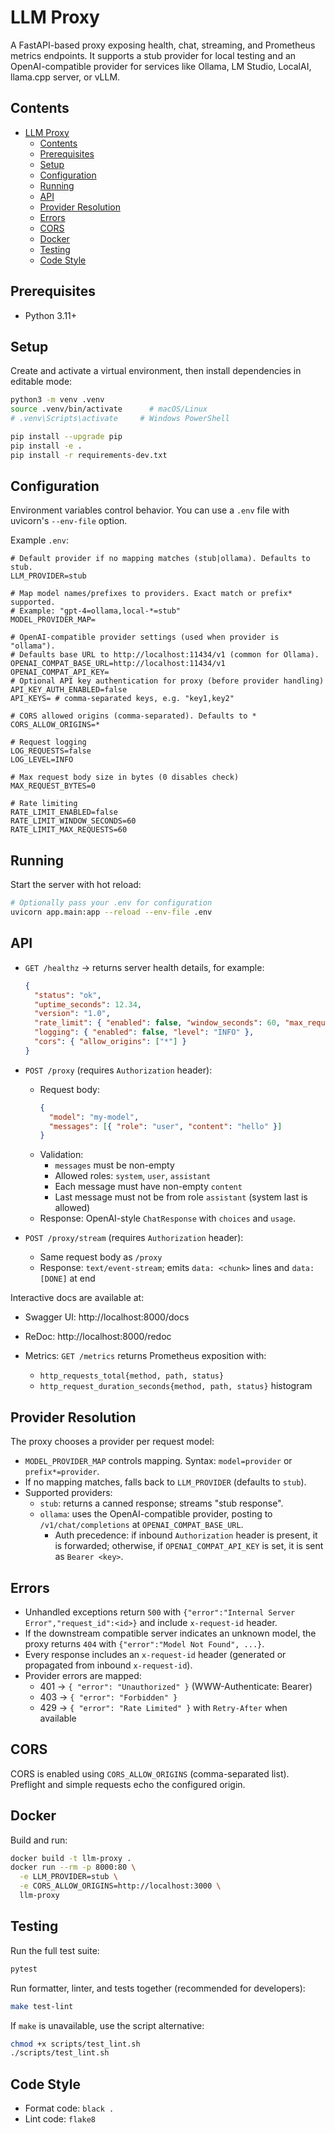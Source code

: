 # LLM Proxy

A FastAPI-based proxy exposing health, chat, streaming, and Prometheus metrics endpoints. It supports a stub provider for local testing and an OpenAI-compatible provider for services like Ollama, LM Studio, LocalAI, llama.cpp server, or vLLM.

## Contents

- [LLM Proxy](#llm-proxy)
  - [Contents](#contents)
  - [Prerequisites](#prerequisites)
  - [Setup](#setup)
  - [Configuration](#configuration)
  - [Running](#running)
  - [API](#api)
  - [Provider Resolution](#provider-resolution)
  - [Errors](#errors)
  - [CORS](#cors)
  - [Docker](#docker)
  - [Testing](#testing)
  - [Code Style](#code-style)

## Prerequisites

- Python 3.11+

## Setup

Create and activate a virtual environment, then install dependencies in editable mode:

```bash
python3 -m venv .venv
source .venv/bin/activate      # macOS/Linux
# .venv\Scripts\activate     # Windows PowerShell

pip install --upgrade pip
pip install -e .
pip install -r requirements-dev.txt
```

## Configuration

Environment variables control behavior. You can use a `.env` file with uvicorn's `--env-file` option.

Example `.env`:

```dotenv
# Default provider if no mapping matches (stub|ollama). Defaults to stub.
LLM_PROVIDER=stub

# Map model names/prefixes to providers. Exact match or prefix* supported.
# Example: "gpt-4=ollama,local-*=stub"
MODEL_PROVIDER_MAP=

# OpenAI-compatible provider settings (used when provider is "ollama").
# Defaults base URL to http://localhost:11434/v1 (common for Ollama).
OPENAI_COMPAT_BASE_URL=http://localhost:11434/v1
OPENAI_COMPAT_API_KEY=
# Optional API key authentication for proxy (before provider handling)
API_KEY_AUTH_ENABLED=false
API_KEYS= # comma-separated keys, e.g. "key1,key2"

# CORS allowed origins (comma-separated). Defaults to *
CORS_ALLOW_ORIGINS=*

# Request logging
LOG_REQUESTS=false
LOG_LEVEL=INFO

# Max request body size in bytes (0 disables check)
MAX_REQUEST_BYTES=0

# Rate limiting
RATE_LIMIT_ENABLED=false
RATE_LIMIT_WINDOW_SECONDS=60
RATE_LIMIT_MAX_REQUESTS=60
```

## Running

Start the server with hot reload:

```bash
# Optionally pass your .env for configuration
uvicorn app.main:app --reload --env-file .env
```

## API

- `GET /healthz` → returns server health details, for example:

  ```json
  {
    "status": "ok",
    "uptime_seconds": 12.34,
    "version": "1.0",
    "rate_limit": { "enabled": false, "window_seconds": 60, "max_requests": 60 },
    "logging": { "enabled": false, "level": "INFO" },
    "cors": { "allow_origins": ["*"] }
  }
  ```

- `POST /proxy` (requires `Authorization` header):

  - Request body:
    ```json
    {
      "model": "my-model",
      "messages": [{ "role": "user", "content": "hello" }]
    }
    ```
  - Validation:
    - `messages` must be non-empty
    - Allowed roles: `system`, `user`, `assistant`
    - Each message must have non-empty `content`
    - Last message must not be from role `assistant` (system last is allowed)
  - Response: OpenAI-style `ChatResponse` with `choices` and `usage`.

- `POST /proxy/stream` (requires `Authorization` header):
  - Same request body as `/proxy`
  - Response: `text/event-stream`; emits `data: <chunk>` lines and `data: [DONE]` at end

Interactive docs are available at:

- Swagger UI: http://localhost:8000/docs
- ReDoc: http://localhost:8000/redoc

- Metrics: `GET /metrics` returns Prometheus exposition with:
  - `http_requests_total{method, path, status}`
  - `http_request_duration_seconds{method, path, status}` histogram

## Provider Resolution

The proxy chooses a provider per request model:

- `MODEL_PROVIDER_MAP` controls mapping. Syntax: `model=provider` or `prefix*=provider`.
- If no mapping matches, falls back to `LLM_PROVIDER` (defaults to `stub`).
- Supported providers:
  - `stub`: returns a canned response; streams "stub response".
  - `ollama`: uses the OpenAI-compatible provider, posting to `/v1/chat/completions` at `OPENAI_COMPAT_BASE_URL`.
    - Auth precedence: if inbound `Authorization` header is present, it is forwarded; otherwise, if `OPENAI_COMPAT_API_KEY` is set, it is sent as `Bearer <key>`.

## Errors

- Unhandled exceptions return `500` with `{"error":"Internal Server Error","request_id":<id>}` and include `x-request-id` header.
- If the downstream compatible server indicates an unknown model, the proxy returns `404` with `{"error":"Model Not Found", ...}`.
- Every response includes an `x-request-id` header (generated or propagated from inbound `x-request-id`).
- Provider errors are mapped:
  - 401 → `{ "error": "Unauthorized" }` (WWW-Authenticate: Bearer)
  - 403 → `{ "error": "Forbidden" }`
  - 429 → `{ "error": "Rate Limited" }` with `Retry-After` when available

## CORS

CORS is enabled using `CORS_ALLOW_ORIGINS` (comma-separated list). Preflight and simple requests echo the configured origin.

## Docker

Build and run:

```bash
docker build -t llm-proxy .
docker run --rm -p 8000:80 \
  -e LLM_PROVIDER=stub \
  -e CORS_ALLOW_ORIGINS=http://localhost:3000 \
  llm-proxy
```

## Testing

Run the full test suite:

```bash
pytest
```

Run formatter, linter, and tests together (recommended for developers):

```bash
make test-lint
```

If `make` is unavailable, use the script alternative:

```bash
chmod +x scripts/test_lint.sh
./scripts/test_lint.sh
```

## Code Style

- Format code: `black .`
- Lint code: `flake8`
